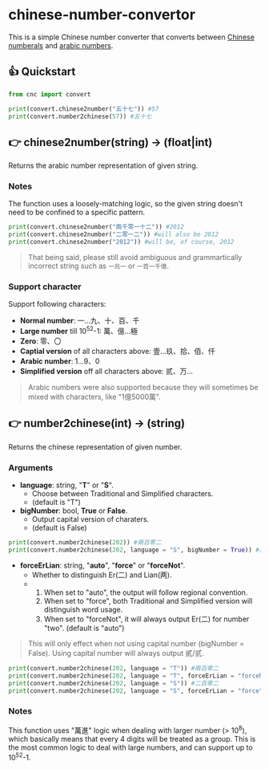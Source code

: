 # chinese-number-convertor

This is a simple Chinese number converter that converts between [Chinese numberals](https://en.wikipedia.org/wiki/Chinese_numerals) and [arabic numbers](https://en.wikipedia.org/wiki/Arabic_numerals).

## 👍 Quickstart

```python
from cnc import convert

print(convert.chinese2number("五十七")) #57
print(convert.number2chinese(57)) #五十七
```

## 👉 chinese2number(string) -> (float|int)

Returns the arabic number representation of given string.

### Notes

The function uses a loosely-matching logic, so the given string doesn't need to be confined to a specific pattern.

```python
print(convert.chinese2number("兩千零一十二")) #2012
print(convert.chinese2number("二零一二")) #will also be 2012
print(convert.chinese2number("2012")) #will be, of course, 2012
```
> That being said, please still avoid ambiguous and grammartically incorrect string such as ```一兆一``` or ```一百一千億```.

### Support character

Support following characters:
- **Normal number**: 一...九、十、百、千
- **Large number** till 10<sup>52</sup>-1: 萬、億...極
- **Zero**: 零、〇
- **Captial version** of all characters above: 壹...玖、拾、佰、仟
- **Arabic number**: 1...9、0
- **Simplified version** off all characters above: 贰、万...
> Arabic numbers were also supported because they will sometimes be mixed with characters, like "1億5000萬".

## 👉 number2chinese(int) -> (string)

Returns the chinese representation of given number.

### Arguments

- **language**: string, "**T**" or "**S**".
    - Choose between Traditional and Simplified characters.
    - (default is "T")
- **bigNumber**: bool, **True** or **False**.
    - Output capital version of charaters.
    - (default is False)

```python
print(convert.number2chinese(202)) #兩百零二
print(convert.number2chinese(202, language = "S", bigNumber = True)) #贰佰零贰
```

- **forceErLian**: string, "**auto**", "**force**" or "**forceNot**".
    - Whether to distinguish Er(二) and Lian(两).
    - 1. When set to "auto", the output will follow regional convention. 
      2. When set to "force", both Traditional and Simplified version will distinguish word usage.
      3. When set to "forceNot", it will always output Er(二) for number "two". (default is "auto")
> This will only effect when not using capital number (bigNumber = False). Using capital number will always output 貳/贰.

```python
print(convert.number2chinese(202, language = "T")) #兩百零二
print(convert.number2chinese(202, language = "T", forceErLian = "forceNot")) #二百零二
print(convert.number2chinese(202, language = "S")) #二百零二
print(convert.number2chinese(202, language = "S", forceErLian = "force")) #两百零二
```

### Notes

This function uses "萬進" logic when dealing with larger number (> 10<sup>8</sup>), which basically means that every 4 digits will be treated as a group.
This is the most common logic to deal with large numbers, and can support up to 10<sup>52</sup>-1.